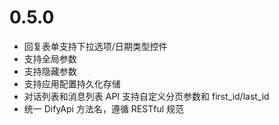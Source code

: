 # 0.5.0

- 回复表单支持下拉选项/日期类型控件
- 支持全局参数
- 支持隐藏参数
- 支持应用配置持久化存储
- 对话列表和消息列表 API 支持自定义分页参数和 first_id/last_id
- 统一 DifyApi 方法名，遵循 RESTful 规范

